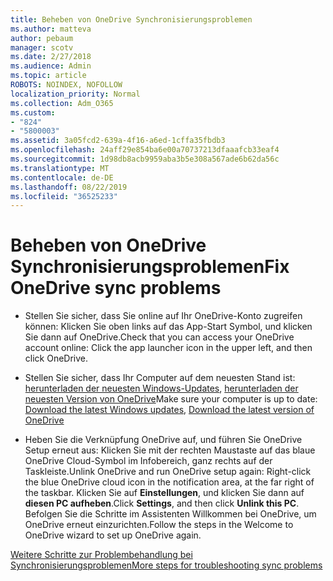 ```yaml
---
title: Beheben von OneDrive Synchronisierungsproblemen
ms.author: matteva
author: pebaum
manager: scotv
ms.date: 2/27/2018
ms.audience: Admin
ms.topic: article
ROBOTS: NOINDEX, NOFOLLOW
localization_priority: Normal
ms.collection: Adm_O365
ms.custom:
- "824"
- "5800003"
ms.assetid: 3a05fcd2-639a-4f16-a6ed-1cffa35fbdb3
ms.openlocfilehash: 24aff29e854ba6e00a70737213dfaaafcb33eaf4
ms.sourcegitcommit: 1d98db8acb9959aba3b5e308a567ade6b62da56c
ms.translationtype: MT
ms.contentlocale: de-DE
ms.lasthandoff: 08/22/2019
ms.locfileid: "36525233"
---
```

# <a name="fix-onedrive-sync-problems"></a><span data-ttu-id="8a2f8-102">Beheben von OneDrive Synchronisierungsproblemen</span><span class="sxs-lookup"><span data-stu-id="8a2f8-102">Fix OneDrive sync problems</span></span>

- <span data-ttu-id="8a2f8-103">Stellen Sie sicher, dass Sie online auf Ihr OneDrive-Konto zugreifen können: Klicken Sie oben links auf das App-Start Symbol, und klicken Sie dann auf OneDrive.</span><span class="sxs-lookup"><span data-stu-id="8a2f8-103">Check that you can access your OneDrive account online: Click the app launcher icon in the upper left, and then click OneDrive.</span></span>
    
- <span data-ttu-id="8a2f8-104">Stellen Sie sicher, dass Ihr Computer auf dem neuesten Stand ist: [herunterladen der neuesten Windows-Updates](http://go.microsoft.com/fwlink/p/?LinkId=825773), [herunterladen der neuesten Version von OneDrive](https://go.microsoft.com/fwlink/p/?linkid=844652)</span><span class="sxs-lookup"><span data-stu-id="8a2f8-104">Make sure your computer is up to date: [Download the latest Windows updates](http://go.microsoft.com/fwlink/p/?LinkId=825773), [Download the latest version of OneDrive](https://go.microsoft.com/fwlink/p/?linkid=844652)</span></span>
    
- <span data-ttu-id="8a2f8-105">Heben Sie die Verknüpfung OneDrive auf, und führen Sie OneDrive Setup erneut aus: Klicken Sie mit der rechten Maustaste auf das blaue OneDrive Cloud-Symbol im Infobereich, ganz rechts auf der Taskleiste.</span><span class="sxs-lookup"><span data-stu-id="8a2f8-105">Unlink OneDrive and run OneDrive setup again: Right-click the blue OneDrive cloud icon in the notification area, at the far right of the taskbar.</span></span> <span data-ttu-id="8a2f8-106">Klicken Sie auf **Einstellungen**, und klicken Sie dann auf **diesen PC aufheben**.</span><span class="sxs-lookup"><span data-stu-id="8a2f8-106">Click **Settings**, and then click **Unlink this PC**.</span></span> <span data-ttu-id="8a2f8-107">Befolgen Sie die Schritte im Assistenten Willkommen bei OneDrive, um OneDrive erneut einzurichten.</span><span class="sxs-lookup"><span data-stu-id="8a2f8-107">Follow the steps in the Welcome to OneDrive wizard to set up OneDrive again.</span></span>
    
[<span data-ttu-id="8a2f8-108">Weitere Schritte zur Problembehandlung bei Synchronisierungsproblemen</span><span class="sxs-lookup"><span data-stu-id="8a2f8-108">More steps for troubleshooting sync problems</span></span>](https://support.office.com/article/fix-onedrive-for-business-sync-problems-207e983e-146d-404c-a994-672ef29e1f90?ui=en-US&rs=en-US&ad=US)
  

